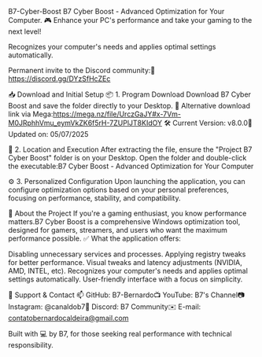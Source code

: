 B7-Cyber-Boost
B7 Cyber Boost - Advanced Optimization for Your Computer.
🎮 Enhance your PC's performance and take your gaming to the next level!

Recognizes your computer's needs and applies optimal settings automatically.

Permanent invite to the Discord community:🔗 https://discord.gg/DYzSfHcZEc  


📥 Download and Initial Setup
📦 1. Program Download
Download B7 Cyber Boost and save the folder directly to your Desktop.
🔗 Alternative download link via Mega:https://mega.nz/file/UrczGaJY#x-7Vm-M0JRphhVmu_eymVkZK6f5rH-7ZUPlJT8KIdOY
🛠️ Current Version: v8.0.0📅 Updated on: 05/07/2025  

📂 2. Location and Execution
After extracting the file, ensure the "Project B7 Cyber Boost" folder is on your Desktop.
Open the folder and double-click the executable:B7 Cyber Boost - Advanced Optimization for Your Computer

⚙️ 3. Personalized Configuration
Upon launching the application, you can configure optimization options based on your personal preferences, focusing on performance, stability, and compatibility.

🧠 About the Project
If you're a gaming enthusiast, you know performance matters.B7 Cyber Boost is a comprehensive Windows optimization tool, designed for gamers, streamers, and users who want the maximum performance possible.
✅ What the application offers:

Disabling unnecessary services and processes.
Applying registry tweaks for better performance.
Visual tweaks and latency adjustments (NVIDIA, AMD, INTEL, etc).
Recognizes your computer's needs and applies optimal settings automatically.
User-friendly interface with a focus on simplicity.


📎 Support & Contact
📫 GitHub: B7-Bernardo📺 YouTube: B7's Channel📷 Instagram: @canaldob7💬 Discord: B7 Community✉️ E-mail: contatobernardocaldeira@gmail.com


Built with 💻 by B7, for those seeking real performance with technical responsibility.

